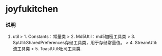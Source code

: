 # joyfukitchen

### 说明
   1.   util
    > 1.    Constants：常量类
    > 2.    Md5Util：md5加密工具类
    > 3.    SpUtil:SharedPreferences存储工具类，用于存储常量值。
    > 4.    StreamUtil:流工具类
    > 5.    ToastUtil:吐司工具类.
